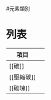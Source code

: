 #元素類別
# 列表

| 項目      |     |
| ------- | --- |
| [[碳]]   |     |
| [[壓縮碳]] |     |
| [[碳塊]]  |     |

